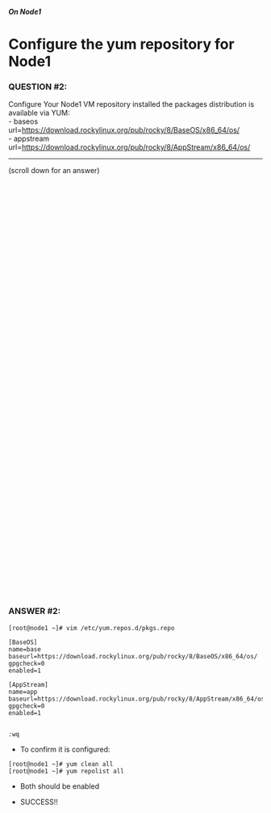 ***On Node1***

# Configure the yum repository for Node1

### QUESTION #2:
Configure Your Node1 VM repository installed the packages distribution is available via YUM: \
    - baseos url=https://download.rockylinux.org/pub/rocky/8/BaseOS/x86_64/os/ \
    - appstream url=https://download.rockylinux.org/pub/rocky/8/AppStream/x86_64/os/

***
(scroll down for an answer)

<br/><br/><br/><br/><br/><br/><br/><br/><br/><br/><br/><br/><br/><br/><br/><br/><br/><br/><br/><br/><br/><br/><br/><br/>
<br/><br/><br/><br/><br/><br/><br/><br/><br/><br/><br/><br/><br/><br/><br/><br/><br/><br/><br/><br/><br/><br/><br/><br/>

### ANSWER #2:

```
[root@node1 ~]# vim /etc/yum.repos.d/pkgs.repo

[BaseOS]
name=base
baseurl=https://download.rockylinux.org/pub/rocky/8/BaseOS/x86_64/os/
gpgcheck=0
enabled=1

[AppStream]
name=app
baseurl=https://download.rockylinux.org/pub/rocky/8/AppStream/x86_64/os/
gpgcheck=0
enabled=1


:wq
```

* To confirm it is configured:
```
[root@node1 ~]# yum clean all
[root@node1 ~]# yum repolist all
```

* Both should be enabled

* SUCCESS!!
